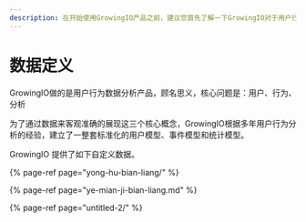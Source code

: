 ```yaml
---
description: 在开始使用GrowingIO产品之前，建议您首先了解一下GrowingIO对于用户行为是如何进行抽象和理解的。
---
```


# 数据定义

GrowingIO做的是用户行为数据分析产品，顾名思义，核心问题是：用户、行为、分析

为了通过数据来客观准确的展现这三个核心概念，GrowingIO根据多年用户行为分析的经验，建立了一整套标准化的用户模型、事件模型和统计模型。

GrowingIO 提供了如下自定义数据。

{% page-ref page="yong-hu-bian-liang/" %}

{% page-ref page="ye-mian-ji-bian-liang.md" %}

{% page-ref page="untitled-2/" %}

